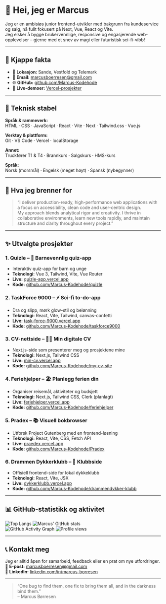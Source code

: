 # 👋 Hei, jeg er Marcus

Jeg er en ambisiøs junior frontend-utvikler med bakgrunn fra kundeservice og salg, nå fullt fokusert på Next, Vue, React og Vite.  
Jeg elsker å bygge brukervennlige, responsive og engasjerende web-opplevelser – gjerne med et snev av magi eller futuristisk sci-fi-vibb!

---

## 🚀 Kjappe fakta

- 📍 **Lokasjon:** Sande, Vestfold og Telemark  
- 📧 **Email:** marcusboerresen@gmail.com  
- 🌐 **GitHub:** [github.com/Marcus-Kodehode](https://github.com/Marcus-Kodehode)  
- 🚀 **Live-demoer:** [Vercel-prosjekter](https://vercel.com/marcus-boerresens-projects)

---

## 🔧 Teknisk stabel

**Språk & rammeverk:**  
HTML · CSS · JavaScript · React · Vite · Next · Tailwind.css · Vue.js

**Verktøy & plattform:**  
Git · VS Code · Vercel · localStorage

**Annet:**  
Truckfører T1 & T4 · Brannkurs · Salgskurs · HMS-kurs

**Språk:**  
Norsk (morsmål) · Engelsk (meget høyt) · Spansk (nybegynner)

---

## 🎯 Hva jeg brenner for

> “I deliver production-ready, high-performance web applications with a focus on accessibility, clean code and user-centric design.  
> My approach blends analytical rigor and creativity. I thrive in collaborative environments, learn new tools rapidly, and maintain structure and clarity throughout every project.”

---

## ✨ Utvalgte prosjekter

### 1. Quizle – 🦊 Barnevennlig quiz-app  
- Interaktiv quiz-app for barn og unge  
- **Teknologi:** Vue 3, Tailwind, Vite, Vue Router  
- **Live:** [quizle-app.vercel.app](https://quizle-app.vercel.app/)  
- **Kode:** [github.com/Marcus-Kodehode/quizle](https://github.com/Marcus-Kodehode/quizle)

### 2. TaskForce 9000 – ⚡ Sci-fi to-do-app  
- Dra og slipp, mørk glow-stil og belønning  
- **Teknologi:** React, Vite, Tailwind, canvas-confetti  
- **Live:** [task-force-9000.vercel.app](https://task-force-9000.vercel.app/)  
- **Kode:** [github.com/Marcus-Kodehode/taskforce9000](https://github.com/Marcus-Kodehode/taskforce9000)

### 3. CV-nettside – 👨‍💼 Min digitale CV  
- Next.js-side som presenterer meg og prosjektene mine  
- **Teknologi:** Next.js, Tailwind CSS  
- **Live:** [min-cv.vercel.app](https://min-cv.vercel.app/)  
- **Kode:** [github.com/Marcus-Kodehode/my-cv-site](https://github.com/Marcus-Kodehode/my-cv-site)

### 4. Feriehjelper – 🏖️ Planlegg ferien din  
- Organiser reisemål, aktiviteter og budsjett  
- **Teknologi:** Next.js, Tailwind CSS, Clerk (planlagt)  
- **Live:** [feriehjelper.vercel.app](https://feriehjelper.vercel.app/)  
- **Kode:** [github.com/Marcus-Kodehode/feriehjelper](https://github.com/Marcus-Kodehode/feriehjelper)

### 5. Pradex – 📚 Visuell bokbrowser  
- Utforsk Project Gutenberg med en frontend-løsning  
- **Teknologi:** React, Vite, CSS, Fetch API
- **Live:** [praedex.vercel.app](praedex.vercel.app)    
- **Kode:** [github.com/Marcus-Kodehode/Pradex](https://github.com/Marcus-Kodehode/Pradex)

### 6. Drammen Dykkerklubb – 🌊 Klubbside  
- Offisiell frontend-side for lokal dykkeklubb  
- **Teknologi:** React, Vite, JSX  
- **Live:** [dykkerklubb.vercel.app](https://dykkerklubb.vercel.app/)  
- **Kode:** [github.com/Marcus-Kodehode/drammendykker-klubb](https://github.com/Marcus-Kodehode/drammendykker-klubb)

---

## 📊 GitHub-statistikk og aktivitet

![Top Langs](https://github-readme-stats.vercel.app/api/top-langs/?username=Marcus-Kodehode&layout=compact)
![Marcus' GitHub stats](https://github-readme-stats.vercel.app/api?username=Marcus-Kodehode&show_icons=true&theme=tokyonight)  
![GitHub Activity Graph](https://github-readme-activity-graph.vercel.app/graph?username=Marcus-Kodehode&theme=tokyo-night) 
![Profile views](https://komarev.com/ghpvc/?username=Marcus-Kodehode&color=blueviolet)

---

## 📞 Kontakt meg

Jeg er alltid åpen for samarbeid, feedback eller en prat om nye utfordringer.  
📧 **E-post:** marcusboerresen@gmail.com  
💼 **LinkedIn:** [linkedin.com/in/marcus-borresen](https://www.linkedin.com/)

---

> “One bug to find them, one fix to bring them all, and in the darkness bind them.”  
> – Marcus Børresen


